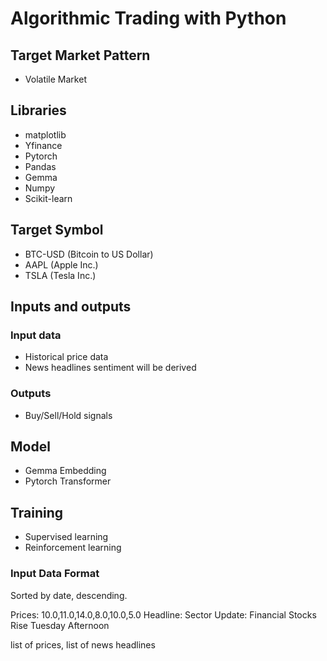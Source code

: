 # Algorithmic Trading with Python

## Target Market Pattern
 - Volatile Market

## Libraries
 - matplotlib
 - Yfinance
 - Pytorch
 - Pandas
 - Gemma
 - Numpy
 - Scikit-learn

## Target Symbol
 - BTC-USD (Bitcoin to US Dollar)
 - AAPL (Apple Inc.)
 - TSLA (Tesla Inc.)

## Inputs and outputs

### Input data
 - Historical price data 
 - News headlines sentiment will be derived

### Outputs
 - Buy/Sell/Hold signals

## Model
 - Gemma Embedding
 - Pytorch Transformer

## Training
 - Supervised learning
 - Reinforcement learning

### Input Data Format 

Sorted by date, descending.

Prices: 10.0,11.0,14.0,8.0,10.0,5.0
Headline: Sector Update: Financial Stocks Rise Tuesday Afternoon

list of prices,
list of news headlines

